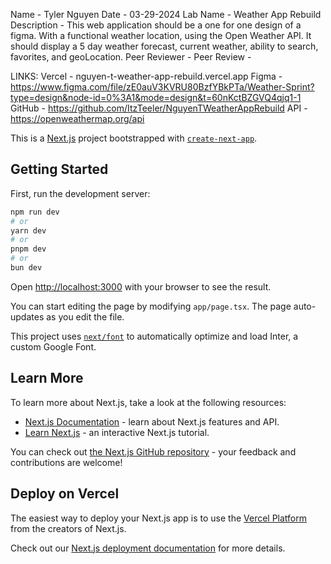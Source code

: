 Name - Tyler Nguyen
Date - 03-29-2024
Lab Name - Weather App Rebuild
Description - This web application should be a one for one design of a figma. With a functional weather location, using the Open Weather API.
It should display a 5 day weather forecast, current weather, ability to search, favorites, and geoLocation. 
Peer Reviewer - 
Peer Review -

LINKS:
Vercel - nguyen-t-weather-app-rebuild.vercel.app
Figma - https://www.figma.com/file/zE0auV3KVRU80BzfYBkPTa/Weather-Sprint?type=design&node-id=0%3A1&mode=design&t=60nKctBZGVQ4qjq1-1
GitHub - https://github.com/ItzTeeler/NguyenTWeatherAppRebuild
API - https://openweathermap.org/api

This is a [Next.js](https://nextjs.org/) project bootstrapped with [`create-next-app`](https://github.com/vercel/next.js/tree/canary/packages/create-next-app).

## Getting Started

First, run the development server:

```bash
npm run dev
# or
yarn dev
# or
pnpm dev
# or
bun dev
```

Open [http://localhost:3000](http://localhost:3000) with your browser to see the result.

You can start editing the page by modifying `app/page.tsx`. The page auto-updates as you edit the file.

This project uses [`next/font`](https://nextjs.org/docs/basic-features/font-optimization) to automatically optimize and load Inter, a custom Google Font.

## Learn More

To learn more about Next.js, take a look at the following resources:

- [Next.js Documentation](https://nextjs.org/docs) - learn about Next.js features and API.
- [Learn Next.js](https://nextjs.org/learn) - an interactive Next.js tutorial.

You can check out [the Next.js GitHub repository](https://github.com/vercel/next.js/) - your feedback and contributions are welcome!

## Deploy on Vercel

The easiest way to deploy your Next.js app is to use the [Vercel Platform](https://vercel.com/new?utm_medium=default-template&filter=next.js&utm_source=create-next-app&utm_campaign=create-next-app-readme) from the creators of Next.js.

Check out our [Next.js deployment documentation](https://nextjs.org/docs/deployment) for more details.
